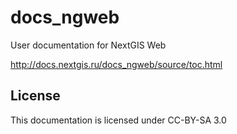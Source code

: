 # docs_ngweb
User documentation for NextGIS Web

http://docs.nextgis.ru/docs_ngweb/source/toc.html

License
-------------
This documentation is licensed under CC-BY-SA 3.0
